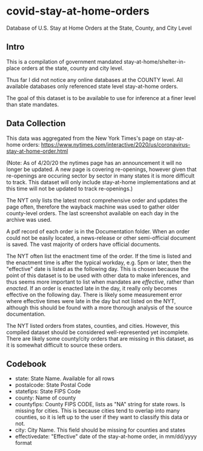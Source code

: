 # covid-stay-at-home-orders
Database of U.S. Stay at Home Orders at the State, County, and City Level

## Intro

This is a compilation of government mandated stay-at-home/shelter-in-place orders at the state, county and city level.

Thus far I did not notice any online databases at the COUNTY level. All available databases only referenced state level stay-at-home orders.

The goal of this dataset is to be available to use for inference at a finer level than state mandates.

## Data Collection

This data was aggregated from the New York Times's page on stay-at-home orders:
https://www.nytimes.com/interactive/2020/us/coronavirus-stay-at-home-order.html

(Note: As of 4/20/20 the nytimes page has an announcement it will no longer be updated. A new page is covering re-openings, however given that re-openings are occuring sector by sector in many states it is more difficult to track. This dataset will only include stay-at-home implementations and at this time will not be updated to track re-openings.)

The NYT only lists the latest most comprehensive order and updates the page often, therefore the wayback machine was used to gather older county-level orders. The last screenshot available on each day in the archive was used.

A pdf record of each order is in the Documentation folder. When an order could not be easily located, a news-release or other semi-official document is saved. The vast majority of orders have official documents.

The NYT often list the enactment time of the order. If the time is listed and the enactment time is after the typical workday, e.g. 5pm or later, then the "effective" date is listed as the following day. This is chosen because the point of this dataset is to be used with other data to make inferences, and thus seems more important to list when mandates are *effective*, rather than *enacted*. If an order is enacted late in the day, it really only becomes effective on the following day. There is likely some measurement error where effective times were late in the day but not listed on the NYT, although this should be found with a more thorough analysis of the source documentation.

The NYT listed orders from states, counties, and cities. However, this compiled dataset should be considered well-represented yet incomplete. There are likely some county/city orders that are missing in this dataset, as it is somewhat difficult to source these orders.

## Codebook

- state:      State Name. Available for all rows
- postalcode: State Postal Code
- statefips:  State FIPS Code
- county:     Name of county
- countyfips: County FIPS CODE, lists as "NA" string for state rows. Is missing for cities. This is because cities tend to overlap into many counties, so it is left up to the user if they want to classify this data or not.
- city:       City Name. This field should be missing for counties and states    
- effectivedate: "Effective" date of the stay-at-home order, in mm/dd/yyyy format




